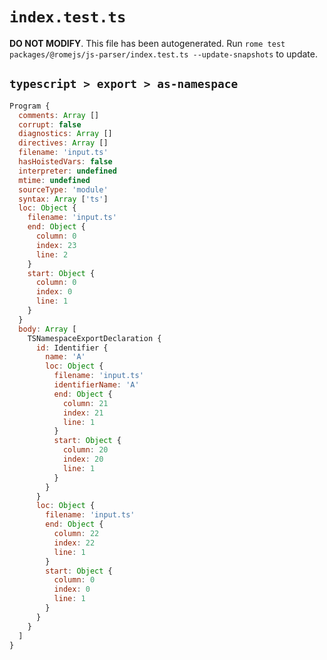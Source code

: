 # `index.test.ts`

**DO NOT MODIFY**. This file has been autogenerated. Run `rome test packages/@romejs/js-parser/index.test.ts --update-snapshots` to update.

## `typescript > export > as-namespace`

```javascript
Program {
  comments: Array []
  corrupt: false
  diagnostics: Array []
  directives: Array []
  filename: 'input.ts'
  hasHoistedVars: false
  interpreter: undefined
  mtime: undefined
  sourceType: 'module'
  syntax: Array ['ts']
  loc: Object {
    filename: 'input.ts'
    end: Object {
      column: 0
      index: 23
      line: 2
    }
    start: Object {
      column: 0
      index: 0
      line: 1
    }
  }
  body: Array [
    TSNamespaceExportDeclaration {
      id: Identifier {
        name: 'A'
        loc: Object {
          filename: 'input.ts'
          identifierName: 'A'
          end: Object {
            column: 21
            index: 21
            line: 1
          }
          start: Object {
            column: 20
            index: 20
            line: 1
          }
        }
      }
      loc: Object {
        filename: 'input.ts'
        end: Object {
          column: 22
          index: 22
          line: 1
        }
        start: Object {
          column: 0
          index: 0
          line: 1
        }
      }
    }
  ]
}
```
